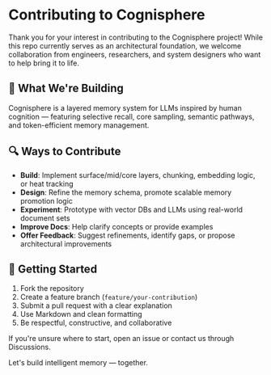 # Contributing to Cognisphere

Thank you for your interest in contributing to the Cognisphere project! While this repo currently serves as an architectural foundation, we welcome collaboration from engineers, researchers, and system designers who want to help bring it to life.

## 🧠 What We're Building

Cognisphere is a layered memory system for LLMs inspired by human cognition — featuring selective recall, core sampling, semantic pathways, and token-efficient memory management.

## 🔍 Ways to Contribute

- **Build**: Implement surface/mid/core layers, chunking, embedding logic, or heat tracking
- **Design**: Refine the memory schema, promote scalable memory promotion logic
- **Experiment**: Prototype with vector DBs and LLMs using real-world document sets
- **Improve Docs**: Help clarify concepts or provide examples
- **Offer Feedback**: Suggest refinements, identify gaps, or propose architectural improvements

## 📐 Getting Started

1. Fork the repository
2. Create a feature branch (`feature/your-contribution`)
3. Submit a pull request with a clear explanation
4. Use Markdown and clean formatting
5. Be respectful, constructive, and collaborative

If you're unsure where to start, open an issue or contact us through Discussions.

Let's build intelligent memory — together.
